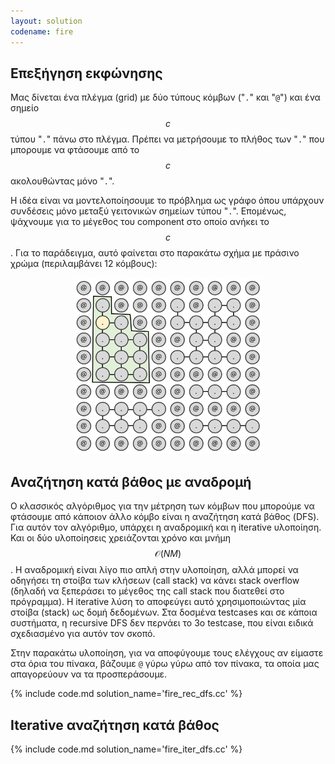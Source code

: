 ```yaml
---
layout: solution
codename: fire
---
```


## Επεξήγηση εκφώνησης

Μας δίνεται ένα πλέγμα (grid) με δύο τύπους κόμβων ("`.`" και "`@`") και ένα σημείο $$c$$ τύπου "`.`" πάνω στο πλέγμα. Πρέπει να μετρήσουμε το πλήθος των "`.`" που μπορουμε να φτάσουμε από το $$c$$ ακολουθώντας μόνο "`.`". 

Η ιδέα είναι να μοντελοποίησουμε το πρόβλημα ως γράφο όπου υπάρχουν συνδέσεις μόνο μεταξύ γειτονικών σημείων τύπου "`.`". Επομένως, ψάχνουμε για το μέγεθος του component στο οποίο ανήκει το $$c$$. Για το παράδειγμα, αυτό φαίνεται στο παρακάτω σχήμα με πράσινο χρώμα (περιλαμβάνει 12 κόμβους): 

<center>
<img alt="Μοντελοποίηση παραδείγματος ως γράφο" src="/assets/22-pdp-blyk-file-graph-example.svg" width="300px">
</center>

## Αναζήτηση κατά βάθος με αναδρομή

Ο κλασσικός αλγόριθμος για την μέτρηση των κόμβων που μπορούμε να φτάσουμε από κάποιον άλλο κόμβο είναι η αναζήτηση κατά βάθος (DFS). Για αυτόν τον αλγόριθμο, υπάρχει η αναδρομική και η iterative υλοποίηση. Και οι δύο υλοποίησεις χρειάζονται χρόνο και μνήμη $$\mathcal{O}(NM)$$. Η αναδρομική είναι λίγο πιο απλή στην υλοποίηση, αλλά μπορεί να οδηγήσει τη στοίβα των κλήσεων (call stack) να κάνει stack overflow (δηλαδή να ξεπεράσει το μέγεθος της call stack που διατεθεί στο πρόγραμμα). Η iterative λύση το αποφεύγει αυτό χρησιμοποιώντας μία στοίβα (stack) ως δομή δεδομένων. Στα δοσμένα testcases και σε κάποια συστήματα, η recursive DFS δεν περνάει το 3ο testcase, που είναι ειδικά σχεδιασμένο για αυτόν τον σκοπό.

Στην παρακάτω υλοποίηση, για να αποφύγουμε τους ελέγχους αν είμαστε στα όρια του πίνακα, βάζουμε `@` γύρω γύρω από τον πίνακα, τα οποία μας απαγορεύουν να τα προσπεράσουμε.

{% include code.md solution_name='fire_rec_dfs.cc' %}

## Iterative αναζήτηση κατά βάθος

{% include code.md solution_name='fire_iter_dfs.cc' %} 
